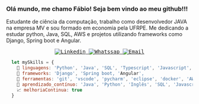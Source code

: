 
### Olá mundo, me chamo Fábio! Seja bem vindo ao meu github!!!

Estudante de ciência da computação, trabalho como desenvolvedor JAVA na empresa MV e sou formado em economia pela UFRPE. Me dedicando a estudar python, Java, SQL, AWS e projetos utilizando frameworks como Django, Spring boot e Angular. 

<samp>
    <p align="center">
    <a href="https://www.linkedin.com/in/fabioclericuzi/" target="_blank" >
      <img alt="Linkedin" src="https://img.shields.io/badge/LinkedIn-0077B5?style=for-the-badge&logo=linkedin&logoColor=white">
    </a>
    <a href="https://wa.me/5581988517075" target="_blank" >
      <img alt="Whatssap" src="https://img.shields.io/badge/WhatsApp-25D366?style=for-the-badge&logo=whatsapp&logoColor=whitex'xx">
    </a>
    <a href="mailto:fabioclericuzilima@hotmail.com" target="_blank" >
      <img alt="Email" src="https://img.shields.io/badge/Microsoft_Outlook-0078D4?style=for-the-badge&logo=microsoft-outlook&logoColor=white">
    </a>
  </p>
</samp>

```js
  let mySkills = {
    💬 linguagens: 'Python', 'Java', 'SQL', 'Typescript', 'Javascript', 'HTML',
    🔨 frameworks: 'Django', 'Spring boot, 'Angular', 
    🔧 ferramentas: 'git', 'vscode', 'pycharm', 'eclipse', 'docker', 'AWS', 'Azure',
    🌱 aprendizado_contínuo: 'Java', 'Python', 'Inglês', 'SQL', 'Javascript', 'Typescript', 'Cloud computing', 'Devops'
    📈 melhoriaContinua: true
  }
```
